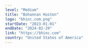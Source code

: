 ```yaml
---
level: "Medium"
title: "Bohannan Huston"
logo: "bhinc.com.png"
startDate: "2023-01-01"
endDate: "2024-02-29"
link: "https://bhinc.com"
country: "United States of America"
---
```

